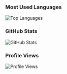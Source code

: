 
### Most Used Languages
![Top Languages](https://github-readme-stats.vercel.app/api/top-langs/?username=yourusername&layout=compact)


### GitHub Stats
![GitHub Stats](https://github-readme-stats.vercel.app/api?username=yourusername&show_icons=true&count_private=true&theme=radical)


### Profile Views
![Profile Views](https://komarev.com/ghpvc/?username=yourusername&color=blue)

